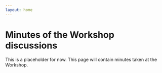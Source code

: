 ```yaml
---
layout: home
---
```


# Minutes of the Workshop discussions

This is a placeholder for now. This page will contain minutes taken at the Workshop.
